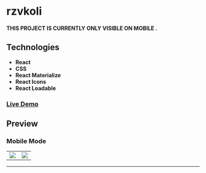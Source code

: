 # rzvkoli

**THIS PROJECT IS CURRENTLY ONLY VISIBLE ON MOBILE .**

## Technologies

- **React**
- **CSS**
- **React Materialize**
- **React Icons**
- **React Loadable**

### [Live Demo](https://rzvkoli.netlify.app/)

## Preview
### Mobile Mode

<table>
  <tr>
    <td><img src="https://user-images.githubusercontent.com/100797809/209311928-d8cbd231-4f4a-4893-a458-dc28247b93b3.jpg"></td>
    <td><img src="https://user-images.githubusercontent.com/100797809/209312167-920452f2-8b14-4896-b196-59eb0a0da8c6.jpg"></td>
  </tr>
</table>

---
